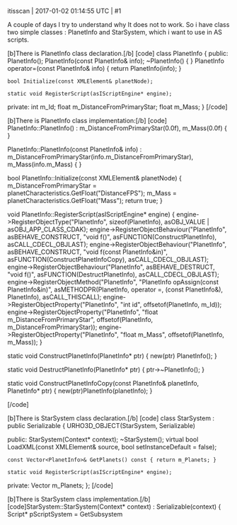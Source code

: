 itisscan | 2017-01-02 01:14:55 UTC | #1

A couple of days I try to understand why It does not to work. So i have class two simple classes : PlanetInfo and StarSystem, which i want to use in AS scripts. 

[b]There is PlanetInfo class declaration.[/b]
[code]
class PlanetInfo 
{
public:
	PlanetInfo();
	PlanetInfo(const PlanetInfo& info);
	~PlanetInfo() { }
	PlanetInfo operator=(const PlanetInfo& info) { return PlanetInfo(info); }

	bool Initialize(const XMLElement& planetNode);

	static void RegisterScript(asIScriptEngine* engine);
private:
	int m_Id;
	float m_DistanceFromPrimaryStar;
	float m_Mass;
}
[/code]

[b]There is PlanetInfo class implementation:[/b]
[code]
PlanetInfo::PlanetInfo() :
	m_DistanceFromPrimaryStar(0.0f),
	m_Mass(0.0f)
{ }

PlanetInfo::PlanetInfo(const PlanetInfo& info) :
	m_DistanceFromPrimaryStar(info.m_DistanceFromPrimaryStar),
	m_Mass(info.m_Mass)
{ }

bool PlanetInfo::Initialize(const XMLElement& planetNode)
{
	m_DistanceFromPrimaryStar = planetCharacteristics.GetFloat("DistanceFPS");
	m_Mass = planetCharacteristics.GetFloat("Mass");
	return true;
}

void PlanetInfo::RegisterScript(asIScriptEngine* engine)
{
	engine->RegisterObjectType("PlanetInfo", sizeof(PlanetInfo), asOBJ_VALUE | asOBJ_APP_CLASS_CDAK);
	engine->RegisterObjectBehaviour("PlanetInfo", asBEHAVE_CONSTRUCT, "void f()", asFUNCTION(ConstructPlanetInfo), asCALL_CDECL_OBJLAST);
	engine->RegisterObjectBehaviour("PlanetInfo", asBEHAVE_CONSTRUCT, "void f(const PlanetInfo&in)", asFUNCTION(ConstructPlanetInfoCopy), asCALL_CDECL_OBJLAST);
	engine->RegisterObjectBehaviour("PlanetInfo", asBEHAVE_DESTRUCT, "void f()", asFUNCTION(DestructPlanetInfo), asCALL_CDECL_OBJLAST);
	engine->RegisterObjectMethod("PlanetInfo", "PlanetInfo opAssign(const PlanetInfo&in)", asMETHODPR(PlanetInfo, operator =, (const PlanetInfo&), PlanetInfo), asCALL_THISCALL);
	engine->RegisterObjectProperty("PlanetInfo", "int id", offsetof(PlanetInfo, m_Id));
	engine->RegisterObjectProperty("PlanetInfo", "float m_DistanceFromPrimaryStar", offsetof(PlanetInfo, m_DistanceFromPrimaryStar));
	engine->RegisterObjectProperty("PlanetInfo", "float m_Mass", offsetof(PlanetInfo, m_Mass));
}

static void ConstructPlanetInfo(PlanetInfo* ptr)
{
	new(ptr) PlanetInfo();
}

static void DestructPlanetInfo(PlanetInfo* ptr)
{
	ptr->~PlanetInfo();
}

static void ConstructPlanetInfoCopy(const PlanetInfo& planetInfo, PlanetInfo* ptr)
{
	new(ptr)PlanetInfo(planetInfo);
}

[/code] 


[b]There is StarSystem class declaration.[/b]
[code]
class StarSystem : public Serializable
{
	URHO3D_OBJECT(StarSystem, Serializable)

public:
	StarSystem(Context* context);
	~StarSystem();
	virtual bool LoadXML(const XMLElement& source, bool setInstanceDefault = false);

	const Vector<PlanetInfo>& GetPlanets() const { return m_Planets; }

	static void RegisterScript(asIScriptEngine* engine);
private:
	Vector<PlanetInfo> m_Planets;
};
[/code]

[b]There is StarSystem class implementation.[/b]
[code]StarSystem::StarSystem(Context* context) : Serializable(context)
{
	Script* pScriptSystem = GetSubsystem<Script>();
	if (pScriptSystem)
	{
		RegisterScript(pScriptSystem->GetScriptEngine());
	}
}

StarSystem::~StarSystem()
{

}

bool StarSystem::LoadXML(const XMLElement& source, bool setInstanceDefault)
{
	XMLElement systemCharacteristics = root.GetChild("SystemCharacteristics");	
	XMLElement planets = systemCharacteristics.GetChild("Planets");
	for (XMLElement it = planets.GetChild(); it; it = it.GetNext())
	{
		PlanetInfo newPlanet = PlanetInfo();
		if (newPlanet.Initialize(it))
		{
			m_Planets.Push(newPlanet);
		}
	}
	return true;
}

void StarSystem::RegisterScript(asIScriptEngine* engine)
{
	PlanetInfo::RegisterScript(engine);

	RegisterSerializable<StarSystem>(engine, "StarSystem");
	engine->RegisterObjectMethod("StarSystem", "Array<PlanetInfo>@ GetPlanets() const", asFUNCTION(StarSystemGetPlanets), asCALL_CDECL_OBJLAST);
	engine->RegisterGlobalFunction("StarSystem@+ GetStarSystem()", asFUNCTION(GetStarSystem), asCALL_CDECL);
}

static StarSystem* GetStarSystem()
{
	return GetScriptContext()->GetSubsystem<StarSystem>();
}

static CScriptArray* StarSystemGetPlanets(StarSystem* ptr)
{
	Vector<PlanetInfo> planets = ptr->GetPlanets();

	for (int i = 0; i != planets.Size(); i++)
	{
		URHO3D_LOGINFO("m_Mass = " + String(planets[i].m_Mass));
	}

	return VectorToArray<PlanetInfo>(planets, "Array<PlanetInfo>");
}
[/code]

Generally StarSystem holds info about all planets in Vector structure.
I create StarSystem::RegisterScript(asIScriptEngine* engine) and PlanetInfo::RegisterScript(asIScriptEngine* engine) functions based on Urho3D AS bindings. 

The problem is the following - 
when in script i try to get all planets as [b]Array<PlanetInfo> planets[/b], then in each PlanetInfo object all member variables are not initialized. (i just loop for each planet and print each object member values in order to see value). But when is called method [code]static CScriptArray* StarSystemGetPlanets(StarSystem* ptr) {
 ... 
	for (int i = 0; i != planets.Size(); i++)
	{
		URHO3D_LOGINFO("m_Mass = " + String(planets[i].m_Mass));
....
	}[/code] 

then i have noticed that in Vector<PlanetInfo> planets all values are initialized correctly. Therefore there is mistake in my AS bindings or somewhere else.

There is script file where i print each PlanetInfo's member values.

[code]class StarSystemController : ScriptObject
{
	void DelayedStart()
	{
		XMLFile@ starSystemXML = cache.GetResource("XMLFile", "StarSystem.xml");
		if(starSystem.LoadXML(starSystemXML.GetRoot()))
		{
			// GET ALL PLANETS
			Array<PlanetInfo> planets = starSystem.GetPlanets();
			for(uint i = 0; i < planets.length; i++)
			{
                                // IN CONSOLE I GET ZERO FOR EACH VARIABLE, WHAT IS ABSOLUTELY WRONG
				Print("m_Id= " + String(planets[i].m_Id));
				Print("m_Mass= " + String(planets[i].m_Mass));
				Print("m_DistanceFromPrimaryStar= " + String(planets[i].m_DistanceFromPrimaryStar)); 
			}
         }
	}
}[/code]

Someone can explain why in scripts i get incorrect values ?

Thanks.

-------------------------

itisscan | 2017-01-02 01:14:55 UTC | #2

I have solved it. 

In the code i have [code] PlanetInfo operator=(const PlanetInfo& info) { return PlanetInfo(info); }[/code], but what i really need is next 

[code]
PlanetInfo& operator=(const PlanetInfo& info)
{
	m_Id = info.m_Id;
	m_DistanceFromPrimaryStar = info.m_DistanceFromPrimaryStar;
	m_Mass = info.m_Mass;
	return *this;
}
[/code]

Never dealt with operator overloading before. It was good lesson for me.  :slight_smile:

-------------------------

